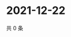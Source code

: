 # 2021-12-22

共 0 条

<!-- BEGIN WEIBO -->
<!-- 最后更新时间 Wed Dec 22 2021 23:09:34 GMT+0800 (China Standard Time) -->

<!-- END WEIBO -->
